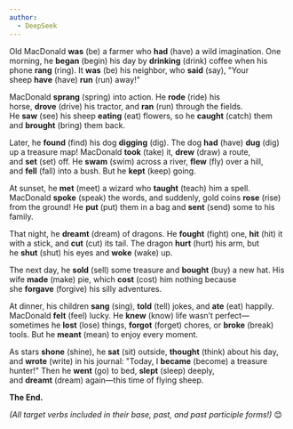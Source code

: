 ```yaml
---
author:
  - DeepSeek
---
```


Old MacDonald **was** (be) a farmer who **had** (have) a wild imagination. One morning, he **began** (begin) his day by **drinking** (drink) coffee when his phone **rang** (ring). It **was** (be) his neighbor, who **said** (say), "Your sheep **have** (have) **run** (run) away!"

MacDonald **sprang** (spring) into action. He **rode** (ride) his horse, **drove** (drive) his tractor, and **ran** (run) through the fields. He **saw** (see) his sheep **eating** (eat) flowers, so he **caught** (catch) them and **brought** (bring) them back.

Later, he **found** (find) his dog **digging** (dig). The dog **had** (have) **dug** (dig) up a treasure map! MacDonald **took** (take) it, **drew** (draw) a route, and **set** (set) off. He **swam** (swim) across a river, **flew** (fly) over a hill, and **fell** (fall) into a bush. But he **kept** (keep) going.

At sunset, he **met** (meet) a wizard who **taught** (teach) him a spell. MacDonald **spoke** (speak) the words, and suddenly, gold coins **rose** (rise) from the ground! He **put** (put) them in a bag and **sent** (send) some to his family.

That night, he **dreamt** (dream) of dragons. He **fought** (fight) one, **hit** (hit) it with a stick, and **cut** (cut) its tail. The dragon **hurt** (hurt) his arm, but he **shut** (shut) his eyes and **woke** (wake) up.

The next day, he **sold** (sell) some treasure and **bought** (buy) a new hat. His wife **made** (make) pie, which **cost** (cost) him nothing because she **forgave** (forgive) his silly adventures.

At dinner, his children **sang** (sing), **told** (tell) jokes, and **ate** (eat) happily. MacDonald **felt** (feel) lucky. He **knew** (know) life wasn’t perfect—sometimes he **lost** (lose) things, **forgot** (forget) chores, or **broke** (break) tools. But he **meant** (mean) to enjoy every moment.

As stars **shone** (shine), he **sat** (sit) outside, **thought** (think) about his day, and **wrote** (write) in his journal: "Today, I **became** (become) a treasure hunter!" Then he **went** (go) to bed, **slept** (sleep) deeply, and **dreamt** (dream) again—this time of flying sheep.

**The End.**

*(All target verbs included in their base, past, and past participle forms!)* 😊
